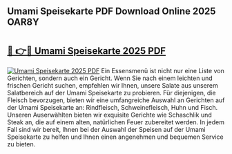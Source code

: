 ## Umami Speisekarte PDF Download Online 2025 OAR8Y

# <h2><a href="http://gc7yg6.nevu.top/?p=Umami+Speisekarte">🔗 👉🔴 Umami Speisekarte 2025 PDF</a></h2>

[![Umami Speisekarte 2025 PDF](https://i.imgur.com/dBaPXMq.png)](http://gc7yg6.nevu.top/?p=Umami+Speisekarte)
Ein Essensmenü ist nicht nur eine Liste von Gerichten, sondern auch ein Gericht. Wenn Sie nach einem leichten und frischen Gericht suchen, empfehlen wir Ihnen, unsere Salate aus unserem Salatbereich auf der Umami Speisekarte zu probieren. Für diejenigen, die Fleisch bevorzugen, bieten wir eine umfangreiche Auswahl an Gerichten auf der Umami Speisekarte an: Rindfleisch, Schweinefleisch, Huhn und Fisch. Unseren Auserwählten bieten wir exquisite Gerichte wie Schaschlik und Steak an, die auf einem alten, natürlichen Feuer zubereitet werden. In jedem Fall sind wir bereit, Ihnen bei der Auswahl der Speisen auf der Umami Speisekarte zu helfen und Ihnen einen angenehmen und bequemen Service zu bieten.
